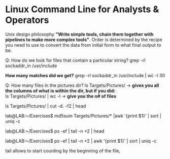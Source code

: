 # Linux Command Line for Analysts & Operators
Unix design philosophy **"Write simple tools, chain them together with pipelines to make more complex tools"**. Order is determined by the recipe you need to use to convert the data from initial form to what final output to be. 

Q: How do we look for files that contain a particular string?
grep -rl sockaddr_in /usr/include

**How many matches did we get?**
grep -rl sockaddr_in /usr/include | wc -l
30

Q: How many files in the pictures dir?
ls Targets/Pictures/ -> **gives you all the columns of what is within the dir, but if you did:** <br>
ls Targets/Pictures/ | wc -l -> **give you the n# of files**

ls Targets/Pictures/ | cut -d. -f2 | head

lab@LAB:~/Exercises$ md5sum Targets/Pictures/* |awk '{print $1}' | sort | uniq -c

lab@LAB:~/Exercises$ ps -ef | tail -n +2 | head

lab@LAB:~/Exercises$ ps -ef | tail -n +2 | awk '{print $1}' | sort | uniq -c

tail allows to start counting by the beginning of the file, 


